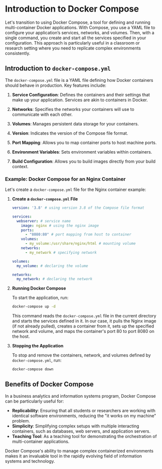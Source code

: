 # Introduction to Docker Compose

Let's transition to using Docker Compose, a tool for defining and running multi-container Docker applications. With Compose, you use a YAML file to configure your application’s services, networks, and volumes. Then, with a single command, you create and start all the services specified in your configuration. This approach is particularly useful in a classroom or research setting where you need to replicate complex environments consistently.

## Introduction to `docker-compose.yml`

The `docker-compose.yml` file is a YAML file defining how Docker containers should behave in production. Key features include:

1. **Service Configuration**: Defines the containers and their settings that make up your application. Services are akin to containers in Docker.

2. **Networks**: Specifies the networks your containers will use to communicate with each other.

3. **Volumes**: Manages persistent data storage for your containers.

4. **Version**: Indicates the version of the Compose file format.

5. **Port Mapping**: Allows you to map container ports to host machine ports.

6. **Environment Variables**: Sets environment variables within containers.

7. **Build Configuration**: Allows you to build images directly from your build context.

### Example: Docker Compose for an Nginx Container

Let's create a `docker-compose.yml` file for the Nginx container example:

1. **Create a `docker-compose.yml` File**

   ```yaml
   version: '3.8' # using version 3.8 of the Compose file format

   services:
     webserver: # service name
       image: nginx # using the nginx image
       ports:
         - "8080:80" # port mapping from host to container
       volumes:
         - my_volume:/usr/share/nginx/html # mounting volume
       networks:
         - my_network # specifying network

   volumes:
     my_volume: # declaring the volume

   networks:
     my_network: # declaring the network
   ```

2. **Running Docker Compose**

   To start the application, run:

   ```bash
   docker-compose up -d
   ```

   This command reads the `docker-compose.yml` file in the current directory and starts the services defined in it. In our case, it pulls the Nginx image (if not already pulled), creates a container from it, sets up the specified network and volume, and maps the container's port 80 to port 8080 on the host.

3. **Stopping the Application**

   To stop and remove the containers, network, and volumes defined by `docker-compose.yml`, run:

   ```bash
   docker-compose down
   ```

## Benefits of Docker Compose

In a business analytics and information systems program, Docker Compose can be particularly useful for:

- **Replicability**: Ensuring that all students or researchers are working with identical software environments, reducing the "it works on my machine" problem.
- **Simplicity**: Simplifying complex setups with multiple interacting containers, such as databases, web servers, and application servers.
- **Teaching Tool**: As a teaching tool for demonstrating the orchestration of multi-container applications.

Docker Compose's ability to manage complex containerized environments makes it an invaluable tool in the rapidly evolving field of information systems and technology.
